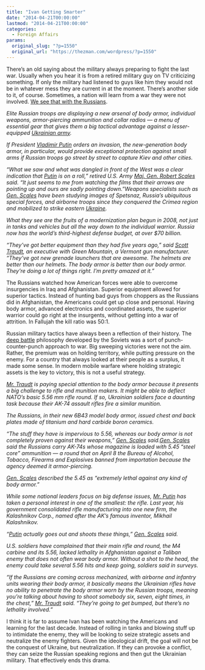 ```yaml
---
title: "Ivan Getting Smarter"
date: "2014-04-21T00:00:00"
lastmod: "2014-04-21T00:00:00"
categories:
  - Foreign Affairs
params:
  original_slug: "?p=1550"
  original_url: "https://thezman.com/wordpress/?p=1550"
---
```


There’s an old saying about the military always preparing to fight the
last war. Usually when you hear it is from a retired military guy on TV
criticizing something. If only the military had listened to guys like
him they would not be in whatever mess they are current in at the
moment. There’s another side to it, of course. Sometimes, a nation will
learn from a war they were not involved. <a
href="http://www.washingtontimes.com/news/2014/apr/20/tactical-advantage-russian-military-shows-off-impr/"
rel="noopener noreferrer" target="_blank">We see that with the
Russians</a>.

*Elite Russian troops are displaying a new arsenal of body armor,
individual weapons, armor-piercing ammunition and collar radios — a menu
of essential gear that gives them a big tactical advantage against a
lesser-equipped [Ukrainian
army](http://www.washingtontimes.com/topics/ukrainian-army/).*

*If President [Vladimir
Putin](http://www.washingtontimes.com/topics/vladimir-putin/) orders an
invasion, the new-generation body armor, in particular, would provide
exceptional protection against small arms if Russian troops go street by
street to capture Kiev and other cities.*

*“What we saw and what was dangled in front of the West was a clear
indication that
[Putin](http://www.washingtontimes.com/topics/vladimir-putin/) is on a
roll,” retired U.S. Army [Maj. Gen. Robert
Scales](http://www.washingtontimes.com/topics/robert-scales/) said. “It
just seems to me from watching the films that their arrows are pointing
up and ours are sadly pointing down.”Weapons specialists such as [Gen.
Scales](http://www.washingtontimes.com/topics/robert-scales/) have been
studying images of Spetsnaz, Russia’s ubiquitous special forces, and
airborne troops since they conquered the Crimea region and mobilized to
strike eastern
[Ukraine](http://www.washingtontimes.com/topics/ukraine/).*

*What they see are the fruits of a modernization plan begun in 2008, not
just in tanks and vehicles but all the way down to the individual
warrior. Russia now has the world’s third-highest defense budget, at
over $70 billion.*

*“They’ve got better equipment than they had five years ago,” said
[Scott Traudt](http://www.washingtontimes.com/topics/scott-traudt/), an
executive with Green Mountain, a Vermont gun manufacturer. “They’ve got
new grenade launchers that are awesome. The helmets are better than our
helmets. The body armor is better than our body armor. They’re doing a
lot of things right. I’m pretty amazed at it.”*

The Russians watched how American forces were able to overcome
insurgencies in Iraq and Afghanistan. Superior equipment allowed for
superior tactics. Instead of hunting bad guys from choppers as the
Russians did in Afghanistan, the Americans could get up close and
personal. Having body armor, advanced electronics and coordinated
assets, the superior warrior could go right at the insurgents, without
getting into a war of attrition. In Fallujah the kill ratio was 50:1.

Russian military tactics have always been a reflection of their history.
The <a href="http://en.wikipedia.org/wiki/Soviet_deep_battle"
rel="noopener noreferrer" target="_blank">deep battle</a> philosophy
developed by the Soviets was a sort of punch-counter-punch approach to
war. Big sweeping victories were not the aim. Rather, the premium was on
holding territory, while putting pressure on the enemy. For a country
that always looked at their people as a surplus, it made some sense. In
modern mobile warfare where holding strategic assets is the key to
victory, this is not a useful strategy.

[*Mr. Traudt*](http://www.washingtontimes.com/topics/scott-traudt/) *is
paying special attention to the body armor because it presents a big
challenge to rifle and munition makers. It might be able to deflect
NATO’s basic 5.56 mm rifle round. If so, Ukrainian soldiers face a
daunting task because their AK-74 assault rifles fire a similar
munition.*

*The Russians, in their new 6B43 model body armor, issued chest and back
plates made of titanium and hard carbide boron ceramics.*

*“The stuff they have is impervious to 5.56, whereas our body armor is
not completely proven against their weapons,” [Gen.
Scales](http://www.washingtontimes.com/topics/robert-scales/) said.[Gen.
Scales](http://www.washingtontimes.com/topics/robert-scales/) said the
Russians carry AK-74s whose magazine is loaded with 5.45 “steel core”
ammunition — a round that on April 8 the Bureau of Alcohol, Tobacco,
Firearms and Explosives banned from importation because the agency
deemed it armor-piercing.*

*[Gen. Scales](http://www.washingtontimes.com/topics/robert-scales/)
described the 5.45 as “extremely lethal against any kind of body
armor.”*

*While some national leaders focus on big defense issues, [Mr.
Putin](http://www.washingtontimes.com/topics/vladimir-putin/) has taken
a personal interest in one of the smallest: the rifle. Last year, his
government consolidated rifle manufacturing into one new firm, the
Kalashnikov Corp., named after the AK’s famous inventor, Mikhail
Kalashnikov.*

*“[Putin](http://www.washingtontimes.com/topics/vladimir-putin/)
actually goes out and shoots these things,” [Gen.
Scales](http://www.washingtontimes.com/topics/robert-scales/) said.*

*U.S. soldiers have complained that their main rifle and round, the M4
carbine and its 5.56, lacked lethality in Afghanistan against a Taliban
enemy that does not often wear body armor. Without a shot to the head,
the enemy could take several 5.56 hits and keep going, soldiers said in
surveys.*

*“If the Russians are coming across mechanized, with airborne and
infantry units wearing their body armor, it basically means the
Ukrainian rifles have no ability to penetrate the body armor worn by the
Russian troops, meaning you’re talking about having to shoot somebody
six, seven, eight times, in the chest,” [Mr.
Traudt](http://www.washingtontimes.com/topics/scott-traudt/) said.
“They’re going to get bumped, but there’s no lethality involved.”*

I think it is far to assume Ivan has been watching the Americans and
learning for the last decade. Instead of rolling in tanks and blowing
stuff up to intimidate the enemy, they will be looking to seize
strategic assets and neutralize the enemy fighters. Given the
ideological drift, the goal will not be the conquest of Ukraine, but
neutralization. If they can provoke a conflict, they can seize the
Russian speaking regions and then gut the Ukrainian military. That
effectively ends this drama.
